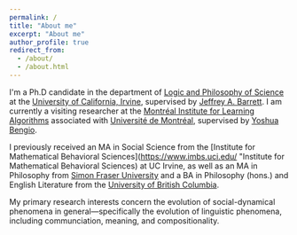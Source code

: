 ```yaml
---
permalink: /
title: "About me"
excerpt: "About me"
author_profile: true
redirect_from: 
  - /about/
  - /about.html
---
```


I'm a Ph.D candidate in the department of [Logic and Philosophy of Science](https://www.lps.uci.edu "Logic and Philosophy of Science") at the [University of California, Irvine](https://uci.edu "University of California, Irvine"), supervised by [Jeffrey A. Barrett](http://faculty.sites.uci.edu/jeffreybarrett/ "Jeffrey A. Barrett"). I am currently a visiting researcher at the [Montréal Institute for Learning Algorithms](https://mila.quebec/ "Montréal Institute for Learning Algorithms") associated with [Université de Montréal](https://www.umontreal.ca/ "Université de Montréal"), supervised by [Yoshua Bengio](http://www.iro.umontreal.ca/~bengioy/yoshua_en/ "Yoshua Bengio").

I previously received an MA in Social Science from the [Institute for Mathematical Behavioral Sciences](https://www.imbs.uci.edu/ "Institute for Mathematical Behavioral Sciences) at UC Irvine, as well as an MA in Philosophy from [Simon Fraser University](https://sfu.ca/ "Simon Fraser University") and a BA in Philosophy (hons.) and English Literature from the [University of British Columbia](https://ubc.ca/ "University of British Columbia").

My primary research interests concern the evolution of social-dynamical phenomena in general—specifically the evolution of linguistic phenomena, including communciation, meaning, and compositionality. 
